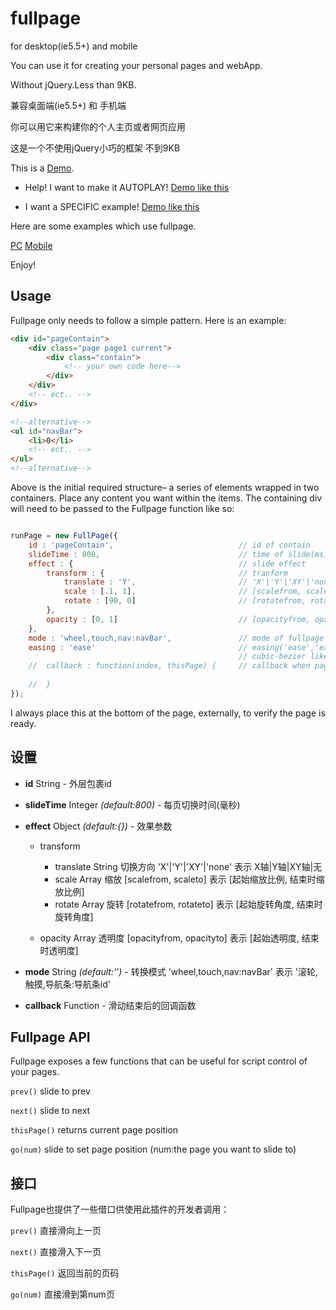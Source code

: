 fullpage
========

for desktop(ie5.5+) and mobile

You can use it for creating your personal pages and webApp.

Without jQuery.Less than 9KB.


兼容桌面端(ie5.5+) 和 手机端

你可以用它来构建你的个人主页或者网页应用

这是一个不使用jQuery小巧的框架 不到9KB


This is a [Demo](http://1.fullpagechris.sinaapp.com/fullpage.html).

  - Help! I want to make it AUTOPLAY! [Demo like this](http://1.fullpagechris.sinaapp.com/autoPlay.html)

  - I want a SPECIFIC example! [Demo like this](http://1.fullpagechris.sinaapp.com/index.html)

Here are some examples which use fullpage.

[PC](http://henan.qq.com/zt/2014/loveHenan/csindex.htm)
[Mobile](http://henan.qq.com/zt/2014/loveHenan/index-mob.htm)

Enjoy!

## Usage
Fullpage only needs to follow a simple pattern. Here is an example:

``` html
<div id="pageContain">	
	<div class="page page1 current">
		<div class="contain">
			<!-- your own code here-->
		</div>
	</div>
    <!-- ect.. -->
</div>

<!--alternative-->
<ul id="navBar">
	<li>0</li>
	<!-- ect.. -->
</ul>
<!--alternative-->
```

Above is the initial required structure– a series of elements wrapped in two containers. Place any content you want within the items. The containing div will need to be passed to the Fullpage function like so:

``` js

runPage = new FullPage({
	id : 'pageContain',                            // id of contain
	slideTime : 800,                               // time of slide(ms)
    effect : {                                     // slide effect
        transform : {							   // tranform
        	translate : 'Y',					   // 'X'|'Y'|'XY'|'none'
        	scale : [.1, 1],					   // [scalefrom, scaleto]
        	rotate : [90, 0]					   // [rotatefrom, rotateto]
        },                  					   
        opacity : [0, 1]                           // [opacityfrom, opacityto]
    },                           
	mode : 'wheel,touch,nav:navBar',               // mode of fullpage
	easing : 'ease'                                // easing('ease','ease-in','ease-in-out' or use 
												   // cubic-bezier like [.33, 1.81, 1, 1])
    //  callback : function(index, thisPage) {     // callback when pageChange
        
    //  }
});

```

I always place this at the bottom of the page, externally, to verify the page is ready.

## 设置

- **id** String - 外层包裹id

- **slideTime** Integer *(default:800)* - 每页切换时间(毫秒)

- **effect** Object *(default:{})* - 效果参数

  - transform

    - translate String 切换方向 'X'|'Y'|'XY'|'none'      表示 X轴|Y轴|XY轴|无
    - scale     Array  缩放     [scalefrom, scaleto]     表示 [起始缩放比例, 结束时缩放比例]  
    - rotate    Array  旋转     [rotatefrom, rotateto]   表示 [起始旋转角度, 结束时旋转角度]

  - opacity     Array  透明度   [opacityfrom, opacityto] 表示 [起始透明度, 结束时透明度]

- **mode** String *(default:'')* - 转换模式 'wheel,touch,nav:navBar' 表示 '滚轮,触摸,导航条:导航条id'

- **callback** Function - 滑动结束后的回调函数

## Fullpage API

Fullpage exposes a few functions that can be useful for script control of your pages.

`prev()` slide to prev

`next()` slide to next

`thisPage()` returns current page position

`go(num)` slide to set page position (num:the page you want to slide to)

## 接口

Fullpage也提供了一些借口供使用此插件的开发者调用：

`prev()`  直接滑向上一页

`next()`  直接滑入下一页

`thisPage()` 返回当前的页码

`go(num)` 直接滑到第num页
